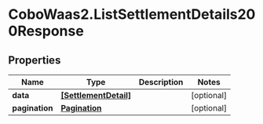# CoboWaas2.ListSettlementDetails200Response

## Properties

Name | Type | Description | Notes
------------ | ------------- | ------------- | -------------
**data** | [**[SettlementDetail]**](SettlementDetail.md) |  | [optional] 
**pagination** | [**Pagination**](Pagination.md) |  | [optional] 


